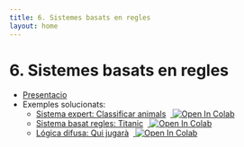 ```yaml
---
title: 6. Sistemes basats en regles
layout: home
---
```


# 6. Sistemes basats en regles

* [Presentacio](6-sistemes_basats_regles.pdf)
* Exemples solucionats:
    * [Sistema expert: Classificar animals](1.-animals.ipynb) &nbsp;<a target="_blank" href="https://colab.research.google.com/github/lawer/mia/blob/main/apunts/Sistemes%20Basats%20en%20Regles/1.-animals.ipynb">
      <img src="https://colab.research.google.com/assets/colab-badge.svg" alt="Open In Colab"/>
      </a>
    * [Sistema basat regles: Titanic](2.-titanic.ipynb) &nbsp;<a target="_blank" href="https://colab.research.google.com/github/https://lawer.github.io/mia/apunts/Sistemes%20Basats%20en%20Regles/2.-titanic.ipynb">
      <img src="https://colab.research.google.com/assets/colab-badge.svg" alt="Open In Colab"/>
      </a>
    * [Lógica difusa: Qui jugarà](3.-qui_jugara.ipynb) &nbsp;<a target="_blank" href="https://colab.research.google.com/github/https://lawer.github.io/mia/apunts/Sistemes%20Basats%20en%20Regles/3.-qui_jugara.ipynb">
      <img src="https://colab.research.google.com/assets/colab-badge.svg" alt="Open In Colab"/>
      </a>
